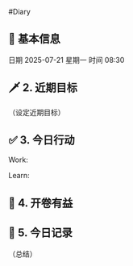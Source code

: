 #Diary 
## 🔞 基本信息
日期 2025-07-21 星期一
时间 08:30

## 🗡 2. 近期目标
（设定近期目标）

## ✅ 3. 今日行动
Work:


Learn:

## 📘 4. 开卷有益

## 📝 5. 今日记录
（总结）
